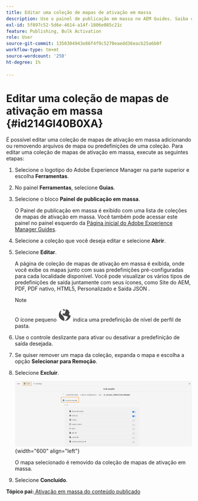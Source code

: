 ```yaml
---
title: Editar uma coleção de mapas de ativação em massa
description: Use o painel de publicação em massa no AEM Guides. Saiba como editar uma coleção de mapas de ativação em massa adicionando ou removendo arquivos de mapa.
exl-id: 5f897c52-5d6e-4614-a14f-1806e085c21c
feature: Publishing, Bulk Activation
role: User
source-git-commit: 1350304943e86f4f9c5270eaedd36eacb25a6b0f
workflow-type: tm+mt
source-wordcount: '250'
ht-degree: 1%

---
```


# Editar uma coleção de mapas de ativação em massa {#id214GI40B0XA}

É possível editar uma coleção de mapas de ativação em massa adicionando ou removendo arquivos de mapa ou predefinições de uma coleção. Para editar uma coleção de mapas de ativação em massa, execute as seguintes etapas:

1. Selecione o logotipo do Adobe Experience Manager na parte superior e escolha **Ferramentas**.

1. No painel **Ferramentas**, selecione **Guias**.

1. Selecione o bloco **Painel de publicação em massa**.

   O Painel de publicação em massa é exibido com uma lista de coleções de mapas de ativação em massa. Você também pode acessar este painel no painel esquerdo da [Página inicial do Adobe Experience Manager Guides](intro-home-page.md).

1. Selecione a coleção que você deseja editar e selecione **Abrir**.

1. Selecione **Editar**.

   A página de coleção de mapas de ativação em massa é exibida, onde você exibe os mapas junto com suas predefinições pré-configuradas para cada localidade disponível.
Você pode visualizar os vários tipos de predefinições de saída juntamente com seus ícones, como Site do AEM, PDF, PDF nativo, HTML5, Personalizado e Saída JSON
.

   >[!NOTE]
   >
   > O ícone pequeno ![](images/global-preset-icon.svg) indica uma predefinição de nível de perfil de pasta.


1. Use o controle deslizante para ativar ou desativar a predefinição de saída desejada.

1. Se quiser remover um mapa da coleção, expanda o mapa e escolha a opção **Selecionar para Remoção**.

1. Selecione **Excluir**.

   ![](images/bulk-activation-delete-map.png){width="600" align="left"}

   O mapa selecionado é removido da coleção de mapas de ativação em massa.

1. Selecione **Concluído**.


**Tópico pai:**[ Ativação em massa do conteúdo publicado](conf-bulk-activation.md)
